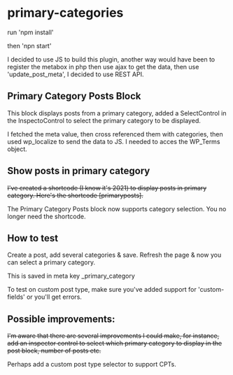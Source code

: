 # primary-categories
 
run 'npm install'

then 'npn start'

I decided to use JS to build this plugin, another way would have been to register the metabox in php then use ajax to get the data, then use 'update_post_meta', I decided to use REST API.

## Primary Category Posts Block
This block displays posts from a primary category, added a SelectControl in the InspectoControl to select the primary category to be displayed.

I fetched the meta value, then cross referenced them with categories, then used wp_localize to send the data to JS. I needed to acces the WP_Terms object.

## Show posts in primary category
~~I've created a shortcode (I know it's 2021) to display posts in primary category. Here's the shortcode [primaryposts].~~

The Primary Category Posts block now supports category selection. You no longer need the shortcode.



## How to test
Create a post, add several categories & save.
Refresh the page & now you can select a primary category.

This is saved in meta key _primary_category

To test on custom post type, make sure you've added support for 'custom-fields' or you'll get errors.


## Possible improvements:
~~I'm aware that there are several improvements I could make, for instance, add an inspector control to select which primary category to display in the post block, number of posts etc.~~

Perhaps add a custom post type selector to support CPTs.
